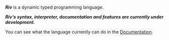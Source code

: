 ***Riv*** is a dynamic typed programming language.

***Riv's syntax, interpreter, documentation and features are currently under development.***

You can see what the language currently can do in the [Documentation](/doc).

